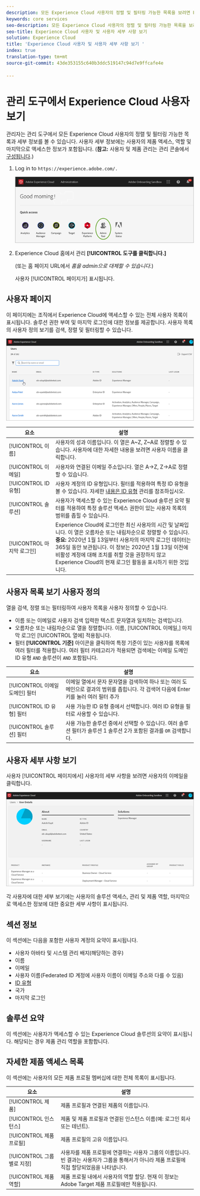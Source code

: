 ```yaml
---
description: 모든 Experience Cloud 사용자의 정렬 및 필터링 가능한 목록을 보려면 Experience Cloud 관리 도구에 대해 학습합니다.
keywords: core services
seo-description: 모든 Experience Cloud 사용자의 정렬 및 필터링 가능한 목록을 보려면 Experience Cloud 관리 도구에 대해 학습합니다.
seo-title: Experience Cloud 사용자 및 사용자 세부 사항 보기
solution: Experience Cloud
title: 'Experience Cloud 사용자 및 사용자 세부 사항 보기 '
index: true
translation-type: tm+mt
source-git-commit: 43de353155c640b3ddc519147c94d7e9ffcafe4e

---
```



# 관리 도구에서 Experience Cloud 사용자 보기

관리자는 관리 도구에서 모든 Experience Cloud 사용자의 정렬 및 필터링 가능한 목록과 세부 정보를 볼 수 있습니다. 사용자 세부 정보에는 사용자의 제품 액세스, 역할 및 마지막으로 액세스한 정보가 포함됩니다. (**참고:** 사용자 및 제품 관리는 관리 콘솔에서 [구성됩니다](admin-getting-started.md).)

1. Log in to `https://experience.adobe.com/.`

   ![](assets/admin-tool.png)

1. Experience Cloud 홈에서 관리 **[!UICONTROL 도구를 클릭합니다.]**

   (또는 홈 페이지 URL에서 _홈을_ _admin으로 대체할 수 있습니다._)

   사용자 [!UICONTROL 페이지가] 표시됩니다.

## 사용자 페이지

이 페이지에는 조직에서 Experience Cloud에 액세스할 수 있는 전체 사용자 목록이 표시됩니다. 솔루션 권한 부여 및 마지막 로그인에 대한 정보를 제공합니다. 사용자 목록의 사용자 정의 보기를 검색, 정렬 및 필터링할 수 있습니다.

![](assets/admin-tool-users.png)

| 요소 | 설명 |
|---|---|
| [!UICONTROL 이름] | 사용자의 성과 이름입니다. 이 열은 A~Z, Z~A로 정렬할 수 있습니다. 사용자에 대한 자세한 내용을 보려면 사용자 이름을 클릭합니다. |
| [!UICONTROL 이메일] | 사용자와 연결된 이메일 주소입니다. 열은 A->Z, Z->A로 정렬할 수 있습니다. |
| [!UICONTROL ID 유형] | 사용자 계정의 ID 유형입니다. 필터를 적용하여 특정 ID 유형을 볼 수 있습니다. 자세한 [내용은 ID 유형](https://helpx.adobe.com/enterprise/using/identity.html) 관리를 참조하십시오. |
| [!UICONTROL 솔루션] | 사용자가 액세스할 수 있는 Experience Cloud 솔루션 요약 필터를 적용하여 특정 솔루션 액세스 권한이 있는 사용자 목록의 범위를 좁힐 수 있습니다. |
| [!UICONTROL 마지막 로그인] | Experience Cloud에 로그인한 최신 사용자의 시간 및 날짜입니다. 이 열은 오름차순 또는 내림차순으로 정렬할 수 있습니다. <br> **중요:** 2020년 1월 13일부터 사용자의 마지막 로그인 데이터는 365일 동안 보관됩니다. 이 정보는 2020년 1월 13일 이전에 비활성 계정에 대해 조치를 취할 것을 권장하지 않고 Experience Cloud의 현재 로그인 활동을 표시하기 위한 것입니다. |

## 사용자 목록 보기 사용자 정의

열을 검색, 정렬 또는 필터링하여 사용자 목록을 사용자 정의할 수 있습니다.

* 이름 또는 이메일로 사용자 검색 입력한 텍스트 문자열과 일치하는 검색입니다.
* 오름차순 또는 내림차순으로 열을 정렬합니다. 이름, [!UICONTROL 이메일,]  마지막 로그인 [!UICONTROL 열에] 적용됩니다.
* 필터 **[!UICONTROL 기준]** 아이콘을 클릭하여 특정 기준이 있는 사용자를 목록에 여러 필터를 적용합니다. 여러 필터 카테고리가 적용되면 검색에는 이메일 도메인 ID 유형 `AND` 솔루션이 `AND` 포함됩니다.

| 요소 | 설명 |
|---------|----------|
| [!UICONTROL 이메일 도메인] 필터 | 이메일 열에서 문자 문자열을 검색하여 하나 또는 여러 도메인으로 결과의 범위를 좁힙니다. 각 검색어 다음에 Enter 키를 눌러 여러 필터 추가 |
| [!UICONTROL ID 유형] 필터 | 사용 가능한 ID 유형 중에서 선택합니다. 여러 ID 유형을 필터로 사용할 수 있습니다. |
| [!UICONTROL 솔루션] 필터 | 사용 가능한 솔루션 중에서 선택할 수 있습니다. 여러 솔루션 필터가 솔루션 1 솔루션 2가 포함된 결과를 `OR` 검색합니다. |

## 사용자 세부 사항 보기

사용자 [!UICONTROL 페이지에서] 사용자의 세부 사항을 보려면 사용자의 이메일을 클릭합니다.

![](assets/admin-tool-user-details.png)

각 사용자에 대한 세부 보기에는 사용자의 솔루션 액세스, 관리 및 제품 역할, 마지막으로 액세스한 정보에 대한 중요한 세부 사항이 표시됩니다.

## 섹션 정보

이 섹션에는 다음을 포함한 사용자 계정의 요약이 표시됩니다.

* 사용자 아바타 및 시스템 관리 배지(해당하는 경우)
* 이름
* 이메일
* 사용자 이름(Federated ID 계정에 사용자 이름이 이메일 주소와 다를 수 있음)
* [ID 유형](https://helpx.adobe.com/enterprise/using/identity.html)
* 국가
* 마지막 로그인

## 솔루션 요약

이 섹션에는 사용자가 액세스할 수 있는 Experience Cloud 솔루션의 요약이 표시됩니다. 해당되는 경우 제품 관리 역할을 포함합니다.

## 자세한 제품 액세스 목록

이 섹션에는 사용자의 모든 제품 프로필 멤버십에 대한 전체 목록이 표시됩니다.

| 요소 | 설명 |
|---------|----------|
| [!UICONTROL 제품] | 제품 프로필과 연결된 제품의 이름입니다. |
| [!UICONTROL 인스턴스] | 제품 및 제품 프로필과 연결된 인스턴스 이름(예: 로그인 회사 또는 테넌트). |
| [!UICONTROL 제품 프로필] | 제품 프로필의 고유 이름입니다. |
| [!UICONTROL 그룹별로 지정] | 사용자를 제품 프로필에 연결하는 사용자 그룹의 이름입니다. 빈 결과는 사용자가 그룹을 통해서가 아니라 제품 프로필에 직접 할당되었음을 나타냅니다. |
| [!UICONTROL 제품 역할] | 제품 프로필 내에서 사용자의 역할 할당. 현재 이 정보는 Adobe Target 제품 프로필에만 적용됩니다. |
